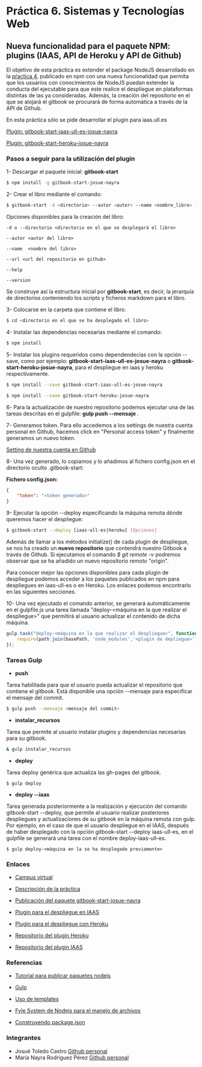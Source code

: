 # Práctica 6. Sistemas y Tecnologías Web

## Nueva funcionalidad para el paquete NPM: plugins (IAAS, API de Heroku y API de Github)

El objetivo de esta práctica es extender el package NodeJS desarrollado en la [pŕactica 4](https://github.com/ULL-ESIT-SYTW-1617/nueva-funcionalidad-para-el-paquete-npm-plugins-josue-nayra.git), publicado en npm con una nueva funcionalidad que permita que los usuarios con conocimientos de NodeJS puedan extender la conducta del ejecutable para que este realice el despliegue en plataformas distintas de las ya consideradas.
Además, la creación del repositorio en el que se alojará el gitbook se procurará de forma automática a través de la API de Github.

En esta práctica sólo se pide desarrollar el plugin para iaas.ull.es

[Plugin: gitbook-start-iaas-ull-es-josue-nayra](https://github.com/ULL-ESIT-SYTW-1617/gitbook-start-iaas-ull-es-josue-nayra)

[Plugin: gitbook-start-heroku-josue-nayra](https://github.com/ULL-ESIT-SYTW-1617/gitbook-start-heroku-josue-nayra)


### Pasos a seguir para la utilización del plugin

1- Descargar el paquete inicial: **gitbook-start**
    
```bash
$ npm install -g gitbook-start-josue-nayra 
```

2- Crear el libro mediante el comando:
    
```bash
$ gitbook-start -d <directorio> --autor <autor> --name <nombre_libro> --url <url_repo>
```
    
Opciones disponibles para la creación del libro:
    
    -d o --directorio <directorio en el que se desplegará el libro>
    
    --autor <autor del libro>
    
    --name  <nombre del libro>
    
    --url <url del repositorio en github>

    --help 
    
    --version

Se construye así la estructura inicial por **gitbook-start**, es decir, la jerarquía de directorios conteniendo los scripts y ficheros markdown para el libro.


3- Colocarse en la carpeta que contiene el libro.

```bash
$ cd <directorio en el que se ha desplegado el libro>
```

4- Instalar las dependencias necesarias mediante el comando:
    
```bash
$ npm install 
```

5- Instalar los plugins requeridos como dependendecias con la opción --save, como por ejemplo: **gitbook-start-iaas-ull-es-josue-nayra** o **gitbook-start-heroku-josue-nayra**, para el despliegue en iaas y heroku respectivamente.
    
```bash
$ npm install --save gitbook-start-iaas-ull-es-josue-nayra 
```

```bash
$ npm install --save gitbook-start-heroku-josue-nayra
```

6- Para la actualización de nuestro repositorio podemos ejecutar una de las tareas descritas en el gulpfile: **gulp push --mensaje <mensaje commit>**.


7- Generamos token. Para ello accedemos a los settings de nuestra cuenta personal en Github, hacemos click en "Personal access token" y finalmente generamos un nuevo token.

[Setting de nuestra cuenta en Github](https://github.com/settings/tokens)

8- Una vez generado, lo copiamos y lo añadimos al fichero config.json en el directorio oculto .gitbook-start:

**Fichero config.json:**

```json
{
    "token": "<token generado>"
}
```

9- Ejecutar la opción --deploy especificando la máquina remota dónde queremos hacer el despliegue:
   
```bash
$ gitbook-start --deploy [iaas-ull-es|heroku] [Opciones]
```

Además de llamar a los métodos initialize() de cada plugin de despliegue, se nos ha creado un **nuevo repositorio** que contendrá nuestro Gitbook
a través de Github. Si ejecutamos el comando *$ git remote -v* podremos observar que se ha añadido un nuevo repositorio remoto "origin".

Para conocer mejor las opciones disponibles para cada plugin de despliegue podemos acceder a los paquetes publicados en npm
para despliegues en iaas-ull-es o en Heroku. Los enlaces podemos encontrarlo en las siguientes secciones.



10- Una vez ejecutado el comando anterior, se generará automáticamente en el gulpfile.js una tarea llamada 
"deploy-<máquina en la que realizar el despliegue>" que permitirá al usuario actualizar el contenido de dicha máquina.

```javascript
gulp.task("deploy-<máquina en la que realizar el despliegue>", function(){
    require(path.join(basePath, 'node_modules','<plugin de depliegue>')).deploy(...);
});
```


### Tareas Gulp


* **push**

Tarea habilitada para que el usuario pueda actualizar el repositorio que contiene el gitbook. Está disponible una opción --mensaje para especificar el mensaje del commit.

```bash
$ gulp push --mensaje <mensaje del commit>
```

* **instalar_recursos**

Tarea que permite al usuario instalar plugins y dependencias necesarias para su gitbook.

```bash
& gulp instalar_recursos
```

* **deploy**

Tarea deploy genérica que actualiza las gh-pages del gitbook.
```
$ gulp deploy
```

* **deploy --iaas**

Tarea generada posteriormente a la realización y ejecución del comando gitbook-start --deploy, que permite al usuario realizar posteriores despliegues y actualizaciones de su gitbook en la máquina remota con gulp.
Por ejemplo, en el caso de que el usuario despliegue en el IAAS, después de haber desplegado con la opción gitbook-start --deploy iaas-ull-es, en el gulpfile se generará una tarea
con el nombre deploy-iaas-ull-es.

```
$ gulp deploy-<máquina en la se ha desplegado previamente>
```


### Enlaces

- [Campus virtual](https://campusvirtual.ull.es/1617/course/view.php?id=1175)

- [Descripción de la práctica](https://casianorodriguezleon.gitbooks.io/ull-esit-1617/content/practicas/practicagithubapi.html)

- [Publicación del paquete gitbook-start-josue-nayra](https://www.npmjs.com/package/gitbook-start-josue-nayra)

- [Plugin para el despliegue en IAAS](https://www.npmjs.com/package/gitbook-start-iaas-ull-es-josue-nayra)

- [Plugin para el despliegue con Heroku](https://www.npmjs.com/package/gitbook-start-heroku-josue-nayra)

- [Repositorio del plugin Heroku](https://github.com/ULL-ESIT-SYTW-1617/gitbook-start-heroku-josue-nayra/) 

- [Repositorio del plugin IAAS](https://github.com/ULL-ESIT-SYTW-1617/gitbook-start-iaas-ull-es-josue-nayra) 




### Referencias

- [Tutorial para publicar paquetes nodejs](https://casianorodriguezleon.gitbooks.io/ull-esit-1617/content/apuntes/nodejspackages.html)

- [Gulp](https://casianorodriguezleon.gitbooks.io/ull-esit-1617/content/apuntes/gulp/)

- [Uso de templates](https://www.npmjs.com/package/ejs)

- [Fyle System de Nodejs para el manejo de archivos](https://casianorodriguezleon.gitbooks.io/ull-esit-1617/content/apuntes/fs.html)

- [Construyendo package.json](https://docs.npmjs.com/files/package.json)



### Integrantes

- Josué Toledo Castro
    [Github personal](www.github.com/JosueTC94)
- María Nayra Rodríguez Pérez
    [Github personal](www.github.com/alu0100406122)